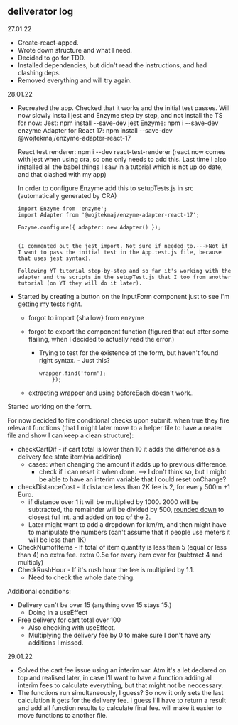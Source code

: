 ## deliverator log

27.01.22

- Create-react-apped.
- Wrote down structure and what I need. 
- Decided to go for TDD.
- Installed dependencies, but didn't read the instructions, and had clashing deps. 
- Removed everything and will try again.

28.01.22

- Recreated the app. Checked that it works and the initial test passes. 
  Will now slowly install jest and Enzyme step by step, and not install the TS for now:
  Jest: npm install --save-dev jest
  Enzyme: npm i --save-dev enzyme
  Adapter for React 17: npm install --save-dev @wojtekmaj/enzyme-adapter-react-17

  React test renderer:  npm i --dev react-test-renderer (react now comes with jest when using cra, so one only needs to add this. Last time I also installed all the babel things I saw in a tutorial which is not up do date, and that clashed with my app)

  In order to configure Enzyme add this to setupTests.js in src (automatically generated by CRA)

  ```react
  import Enzyme from 'enzyme';
  import Adapter from '@wojtekmaj/enzyme-adapter-react-17';
  
  Enzyme.configure({ adapter: new Adapter() });


  (I commented out the jest import. Not sure if needed to.--->Not if I want to pass the initial test in the App.test.js file, because that uses jest syntax).

  Following YT tutorial step-by-step and so far it's working with the adapter and the scripts in the setupTest.js that I too from another tutorial (on YT they will do it later).

- Started by creating a button on the InputForm component just to see I'm getting my tests right.

  - forgot to import {shallow} from enzyme

  - forgot to export the component function (figured that out after some flailing, when I decided to actually read the error.)

    - Trying to test for the existence of the form, but haven't found right syntax. - Just this? 

      ```react
      wrapper.find('form');
          });

  - extracting wrapper and using beforeEach doesn't work..


Started working on the form.

For now decided to fire conditional checks upon submit. when true they fire relevant functions (that I might later move to a helper file to have a neater file and show I can keep a clean structure):

* checkCartDif - if cart total is lower than 10 it adds the difference as a delivery fee state item(via addition)
  * cases: when changing the amount it adds up to previous difference. 
    * check if i can reset it when done. --> I don't think so, but I might be able to have an interim variable that I could reset onChange?
* checkDistanceCost - if distance less than 2K fee is 2, for every 500m +1 Euro. 
  * if distance over 1 it will be multiplied by 1000. 2000 will be subtracted, the remainder will be divided by 500, <u>rounded down</u> to closest full int. and added on top of the 2.
  * Later might want to add a dropdown for km/m, and then might have to manipulate the numbers (can't assume that if people use meters it will be less than 1K)
* CheckNumofItems - If total of item quantity is less than 5 (equal or less than 4) no extra fee. extra 0.5e for every item over for (subtract 4 and multiply)
* CheckRushHour - If it's rush hour the fee is multiplied by 1.1.
  * Need to check the whole date thing.

Additional conditions:

* Delivery can't be over 15 (anything over 15 stays 15.)
  * Doing in a useEffect
* Free delivery for cart total over 100
  * Also checking with useEffect. 
  * Multiplying the delivery fee by 0 to make sure I don't have any additions I missed.

29.01.22

* Solved the cart fee issue using an interim var. Atm it's a let declared on top and realised later, in case I'll want to have a function adding all interim fees to calculate everything, but that might not be neccessary.
* The functions run simultaneously, I guess? So now it only sets the last calculation it gets for the delivery fee. I guess I'll have to return a result and add all function results to calculate final fee. will make it easier to move functions to another file.

